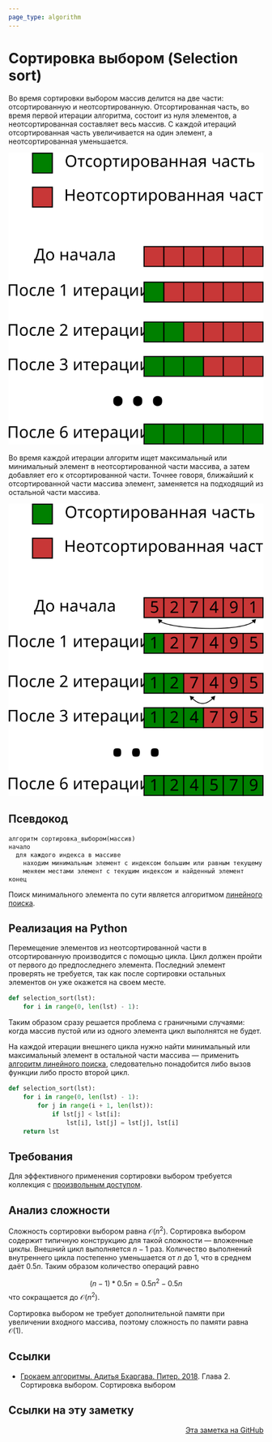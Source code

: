 ```yaml
---
page_type: algorithm
---
```


# Сортировка выбором (Selection sort)

Во время сортировки выбором массив делится на две части: отсортированную и неотсортированную. Отсортированная часть, во время первой итерации алгоритма, состоит из нуля элементов, а неотсортированная составляет весь массив. С каждой итераций отсортированная часть увеличивается на один элемент, а неотсортированная уменьшается.

![](images/selection_sort01.svg)

Во время каждой итерации алгоритм ищет максимальный или минимальный элемент в неотсортированной части массива, а затем добавляет его к отсортированной части. Точнее говоря, ближайший к отсортированной части массива элемент, заменяется на подходящий из остальной части массива.

![](images/selection_sort02.svg)


## Псевдокод

```
алгоритм сортировка_выбором(массив)
начало
  для каждого индекса в массиве
    находим минимальным элемент с индексом большим или равным текущему
    меняем местами элемент с текущим индексом и найденный элемент
конец
```

Поиск минимального элемента по сути является алгоритмом [линейного поиска](20221023135032.md).

## Реализация на Python

Перемещение элементов из неотсортированной части в отсортированную производится с помощью цикла. Цикл должен пройти от первого до предпоследнего элемента. Последний элемент проверять не требуется, так как после сортировки остальных элементов он уже окажется на своем месте.

```python
def selection_sort(lst):
    for i in range(0, len(lst) - 1):
```

Таким образом сразу решается проблема с граничными случаями: когда массив пустой или из одного элемента цикл выполнятся не будет.

На каждой итерации внешнего цикла нужно найти минимальный или максимальный элемент в остальной части массива — применить [алгоритм линейного поиска](20221023135032.md), следовательно понадобится либо вызов функции либо просто второй цикл.

```python
def selection_sort(lst):
    for i in range(0, len(lst) - 1):
        for j in range(i + 1, len(lst)):
            if lst[j] < lst[i]:
                lst[i], lst[j] = lst[j], lst[i]
    return lst
```

## Требования

Для эффективного применения сортировки выбором требуется коллекция с [произвольным доступом](20221108225121.md).

## Анализ сложности

Сложность сортировки выбором равна $\mathcal{O}(n^2)$. Сортировка выбором содержит типичную конструкцию для такой сложности — вложенные циклы. Внешний цикл выполняется $n - 1$ раз. Количество выполнений внутреннего цикла постепенно уменьшается от $n$ до $1$, что в среднем даёт $0.5n$. Таким образом количество операций равно

$$
(n - 1) * 0.5n = 0.5n^2 - 0.5n
$$
что сокращается до $\mathcal{O}(n^2)$.

Сортировка выбором не требует дополнительной памяти при увеличении входного массива, поэтому сложность по памяти равна $\mathcal{O(1)}$.

## Ссылки

- [Грокаем алгоритмы. Адитья Бхаргава. Питер. 2018](BhargavaGrokaemAlgoritmy2018.md). Глава 2. Сортировка выбором. Сортировка выбором


## Ссылки на эту заметку




<p v-pre style="text-align: right">
  <a href="https://github.com/Kverde/algorithms/blob/main/source/20221023134905.md">
  Эта заметка на GitHub
  </a>
</p>
